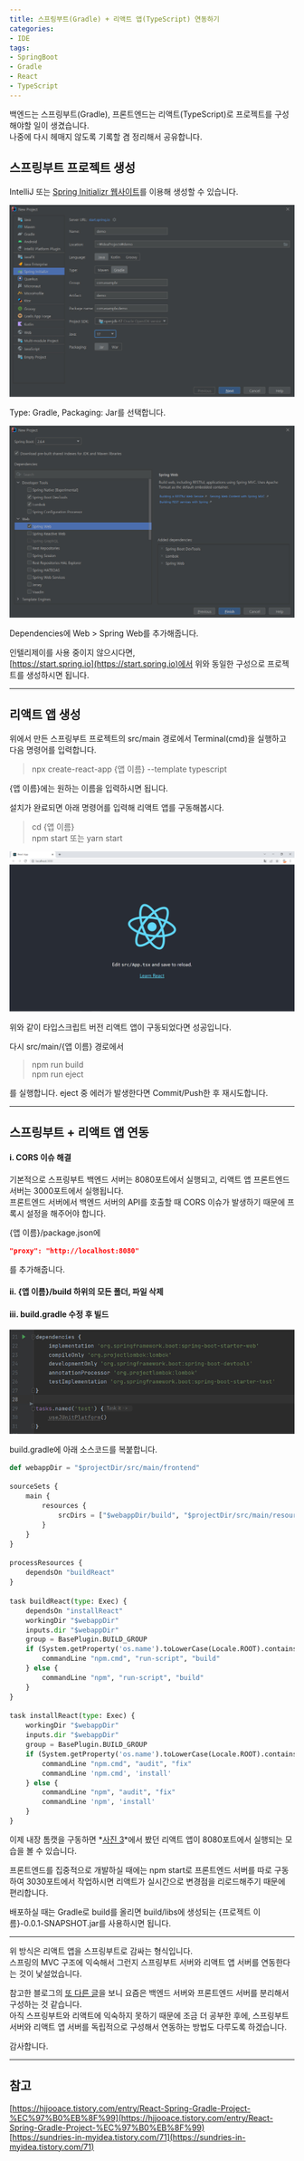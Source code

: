 ```yaml
---
title: 스프링부트(Gradle) + 리액트 앱(TypeScript) 연동하기
categories:
- IDE
tags:
- SpringBoot
- Gradle
- React
- TypeScript
---
```


백엔드는 스프링부트(Gradle), 프론트엔드는 리액트(TypeScript)로 프로젝트를 구성해야할 일이 생겼습니다.  
나중에 다시 헤매지 않도록 기록할 겸 정리해서 공유합니다.

## 스프링부트 프로젝트 생성

IntelliJ 또는 [Spring Initializr 웹사이트](https://start.spring.io)를 이용해 생성할 수 있습니다.

![caption](/assets/images/blog/img/2022-03-14-New-Project-Spring-Initializr.jpg "사진 1. File > New > Project...")

Type: Gradle, Packaging: Jar를 선택합니다.

![](/assets/images/blog/img/2022-03-14-New-Project-Dependencies.jpg "사진 2. version 2.6.4")

Dependencies에 Web > Spring Web를 추가해줍니다.

인텔리제이를 사용 중이지 않으시다면,  
[https://start.spring.io](https://start.spring.io)에서 위와 동일한 구성으로 프로젝트를 생성하시면 됩니다.

---

## 리액트 앱 생성

위에서 만든 스프링부트 프로젝트의 src/main 경로에서 Terminal(cmd)을 실행하고 다음 명령어를 입력합니다.

> npx create-react-app {앱 이름} &#45;&#45;template typescript

{앱 이름}에는 원하는 이름을 입력하시면 됩니다.

설치가 완료되면 아래 명령어를 입력해 리액트 앱를 구동해봅시다.

> cd {앱 이름}  
> npm start 또는 yarn start

![](/assets/images/blog/img/2022-03-14-React-App-Default.jpg "사진 3. 리액트 앱 초기 구동 화면")

위와 같이 타입스크립트 버전 리액트 앱이 구동되었다면 성공입니다.

다시 src/main/{앱 이름} 경로에서

> npm run build  
> npm run eject

를 실행합니다. eject 중 에러가 발생한다면 Commit/Push한 후 재시도합니다.

---

## 스프링부트 + 리액트 앱 연동

#### i. CORS 이슈 해결
기본적으로 스프링부트 백엔드 서버는 8080포트에서 실행되고, 리액트 앱 프론트엔드 서버는 3000포트에서 실행됩니다.  
프론트엔드 서버에서 백엔드 서버의 API를 호출할 때 CORS 이슈가 발생하기 때문에 프록시 설정을 해주어야 합니다.

{앱 이름}/package.json에

```json
"proxy": "http://localhost:8080"
```

를 추가해줍니다.

#### ii. {앱 이름}/build 하위의 모든 폴더, 파일 삭제

#### iii. build.gradle 수정 후 빌드

![](/assets/images/blog/img/2022-03-14-Setting-build-gradle.jpg "사진 4. 스프링부트 build에 리액트 앱 추가")

build.gradle에 아래 소스코드를 복붙합니다.

```python
def webappDir = "$projectDir/src/main/frontend"

sourceSets {
    main {
        resources {
            srcDirs = ["$webappDir/build", "$projectDir/src/main/resources"]
        }
    }
}

processResources {
    dependsOn "buildReact"
}

task buildReact(type: Exec) {
    dependsOn "installReact"
    workingDir "$webappDir"
    inputs.dir "$webappDir"
    group = BasePlugin.BUILD_GROUP
    if (System.getProperty('os.name').toLowerCase(Locale.ROOT).contains('windows')) {
        commandLine "npm.cmd", "run-script", "build"
    } else {
        commandLine "npm", "run-script", "build"
    }
}

task installReact(type: Exec) {
    workingDir "$webappDir"
    inputs.dir "$webappDir"
    group = BasePlugin.BUILD_GROUP
    if (System.getProperty('os.name').toLowerCase(Locale.ROOT).contains('windows')) {
        commandLine "npm.cmd", "audit", "fix"
        commandLine 'npm.cmd', 'install'
    } else {
        commandLine "npm", "audit", "fix"
        commandLine 'npm', 'install'
    }
}
```

이제 내장 톰캣을 구동하면 *[사진 3](#리액트-앱-생성)*에서 봤던 리액트 앱이 8080포트에서 실행되는 모습을 볼 수 있습니다.

프론트엔드를 집중적으로 개발하실 때에는 npm start로 프론트엔드 서버를 따로 구동하여 3030포트에서 작업하시면 리액트가 실시간으로 변경점을 리로드해주기 때문에 편리합니다.

배포하실 때는 Gradle로 build를 올리면 build/libs에 생성되는 {프로젝트 이름}-0.0.1-SNAPSHOT.jar를 사용하시면 됩니다.

---

위 방식은 리액트 앱을 스프링부트로 감싸는 형식입니다.  
스프링의 MVC 구조에 익숙해서 그런지 스프링부트 서버와 리액트 앱 서버를 연동한다는 것이 낯설었습니다.

참고한 블로그의 [또 다른 글](https://sundries-in-myidea.tistory.com/112)을 보니 요즘은 백엔드 서버와 프론트엔드 서버를 분리해서 구성하는 것 같습니다.  
아직 스프링부트와 리액트에 익숙하지 못하기 때문에 조금 더 공부한 후에, 스프링부트 서버와 리액트 앱 서버를 독립적으로 구성해서 연동하는 방법도 다루도록 하겠습니다.

감사합니다.

---

## 참고

[https://hjjooace.tistory.com/entry/React-Spring-Gradle-Project-%EC%97%B0%EB%8F%99](https://hjjooace.tistory.com/entry/React-Spring-Gradle-Project-%EC%97%B0%EB%8F%99)  
[https://sundries-in-myidea.tistory.com/71](https://sundries-in-myidea.tistory.com/71)  


